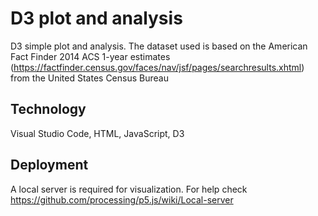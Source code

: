 # D3 plot and analysis
D3 simple plot and analysis. The dataset used is based on the American Fact Finder 2014 ACS 1-year estimates (https://factfinder.census.gov/faces/nav/jsf/pages/searchresults.xhtml) from the United States Census Bureau

## Technology
Visual Studio Code, HTML, JavaScript, D3

## Deployment
A local server is required for visualization. For help check
https://github.com/processing/p5.js/wiki/Local-server

